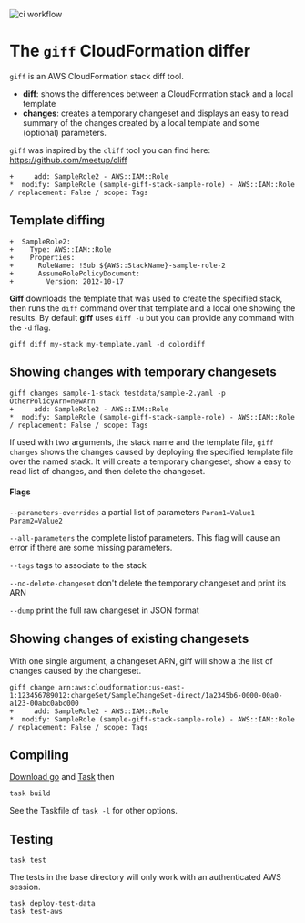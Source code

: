 ![ci workflow](https://github.com/danpizz/giff/actions/workflows/default.yml/badge.svg)
# The `giff` CloudFormation differ

`giff` is an AWS CloudFormation stack diff tool.

* **diff**: shows the differences between a CloudFormation stack and a local template
* **changes**: creates a temporary changeset and displays an easy to read summary of the changes created by a local template and some (optional) parameters.

`giff` was inspired by the `cliff` tool you can find here: https://github.com/meetup/cliff

```
+     add: SampleRole2 - AWS::IAM::Role
*  modify: SampleRole (sample-giff-stack-sample-role) - AWS::IAM::Role / replacement: False / scope: Tags
```

## Template diffing

```
+  SampleRole2:
+    Type: AWS::IAM::Role
+    Properties:
+      RoleName: !Sub ${AWS::StackName}-sample-role-2
+      AssumeRolePolicyDocument:
+        Version: 2012-10-17
```

**Giff** downloads the template that was used to create the specified stack, then runs the `diff` command over that template and a local one showing the results.
By default **giff** uses `diff -u` but you can provide any command with the `-d` flag.


```
giff diff my-stack my-template.yaml -d colordiff
```

## Showing changes with temporary changesets

```
giff changes sample-1-stack testdata/sample-2.yaml -p OtherPolicyArn=newArn
+     add: SampleRole2 - AWS::IAM::Role
*  modify: SampleRole (sample-giff-stack-sample-role) - AWS::IAM::Role / replacement: False / scope: Tags
```

If used with two arguments, the stack name and the template file, `giff changes` shows the changes caused by deploying the specified template file over the named stack. 
It will create a temporary changeset, show a easy to read list of changes, and then delete the changeset.

#### Flags

`--parameters-overrides` a partial list of parameters `Param1=Value1 Param2=Value2`

`--all-parameters` the complete listof parameters. This flag will cause an error if there are some missing parameters.

`--tags` tags to associate to the stack

`--no-delete-changeset` don't delete the temporary changeset and print its ARN

`--dump` print the full raw changeset in JSON format

## Showing changes of existing changesets

With one single argument, a changeset ARN, giff will show a the list of changes caused by the changeset.

```
giff change arn:aws:cloudformation:us-east-1:123456789012:changeSet/SampleChangeSet-direct/1a2345b6-0000-00a0-a123-00abc0abc000
+     add: SampleRole2 - AWS::IAM::Role
*  modify: SampleRole (sample-giff-stack-sample-role) - AWS::IAM::Role / replacement: False / scope: Tags
```

## Compiling

[Download go](https://golang.org) and [Task](https://taskfile.dev/#/) then
```
task build
```

See the Taskfile of `task -l` for other options.

## Testing

```
task test
```

The tests in the base directory will only work with an authenticated AWS session.

```
task deploy-test-data
task test-aws
```
